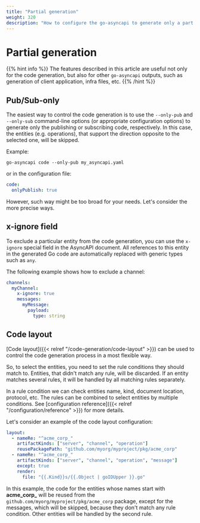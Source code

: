 ```yaml
---
title: "Partial generation"
weight: 320
description: "How to configure the go-asyncapi to generate only a part of the document entities"
---
```


# Partial generation

{{% hint info %}}
The features described in this article are useful not only for the code generation, but also for other `go-asyncapi`
outputs, such as generation of client application, infra files, etc.
{{% /hint %}}

## Pub/Sub-only

The easiest way to control the code generation is to use the `--only-pub` and `--only-sub` command-line options 
(or appropriate configuration options) to generate only the publishing or subscribing code, respectively. 
In this case, the entities (e.g. operations), that support the direction opposite to the selected one, will be skipped.

Example:

```shell
go-asyncapi code --only-pub my_asyncapi.yaml
```

or in the configuration file:

```yaml
code:
  onlyPublish: true
```

However, such way might be too broad for your needs. Let's consider the more precise ways.

## x-ignore field

To exclude a particular entity from the code generation, you can use the `x-ignore` special field in the AsyncAPI document.
All references to this entity in the generated Go code are automatically replaced with generic types such as `any`.

The following example shows how to exclude a channel:

```yaml
channels:
  myChannel:
    x-ignore: true
    messages:
      myMessage:
        payload:
          type: string
```

## Code layout

[Code layout]({{< relref "/code-generation/code-layout" >}}) can be used to control the code generation process in a most flexible way.

So, to select the entities, you need to set the rule conditions they should match to. Entities, that didn't match any rule,
will be discarded. If an entity matches several rules, it will be handled by all matching rules separately.

In a rule condition we can check entities name, kind, document location, protocol, etc. The rules can be combined to select
entities by multiple conditions. See [configuration reference]({{< relref "/configuration/reference" >}}) for more details.

Let's consider an example of the code layout configuration:

```yaml
layout:
  - nameRe: "^acme_corp_"
    artifactKinds: ["server", "channel", "operation"]
    reusePackagePath: "github.com/myorg/myproject/pkg/acme_corp"
  - nameRe: "^acme_corp_"
    artifactKinds: ["server", "channel", "operation", "message"]
    except: true
    render:
      file: "{{.Kind}}s/{{.Object | goIDUpper }}.go"
```

In this example, the code for the entities whose names start with **acme_corp_** will be reused from the 
`github.com/myorg/myproject/pkg/acme_corp` package, except for the messages, which will be skipped, because they don't
match any rule condition. Other entities will be handled by the second rule.
